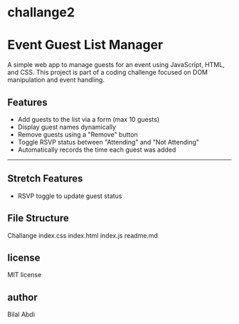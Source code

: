 # challange2
# Event Guest List Manager

A simple web app to manage guests for an event using JavaScript, HTML, and CSS. This project is part of a coding challenge focused on DOM manipulation and event handling.



## Features

- Add guests to the list via a form (max 10 guests)
- Display guest names dynamically
- Remove guests using a "Remove" button
- Toggle RSVP status between "Attending" and "Not Attending"
- Automatically records the time each guest was added

---

##  Stretch Features


- RSVP toggle to update guest status



## File Structure
Challange 
   index.css
   index.html
   index.js
   readme.md


## license
MIT license

## author
Bilal Abdi

